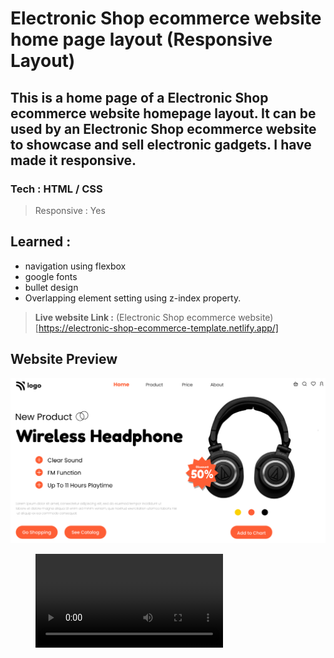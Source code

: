 # Electronic Shop ecommerce website home page layout (Responsive Layout)

## This is a home page of a Electronic Shop ecommerce website homepage layout. It can be used by an Electronic Shop ecommerce website to showcase and sell electronic gadgets. I have made it responsive.
### **Tech** : HTML / CSS
>Responsive : Yes
## Learned : 
- navigation using flexbox
- google fonts
- bullet design
- Overlapping element setting using z-index property.

> **Live website Link :** (Electronic Shop ecommerce website)[https://electronic-shop-ecommerce-template.netlify.app/]

## Website Preview

![Desktop](thumbnail.png)

<figure class="video_container">
  <video controls="true" allowfullscreen="true">
    <source src="responsive.mp4" type="video/mp4">
  </video>
</figure>